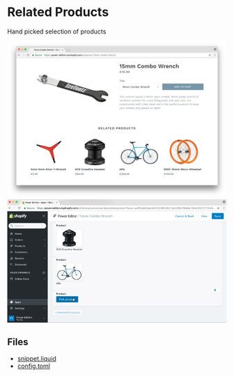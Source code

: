 # Related Products

Hand picked selection of products

![screenshot store front](screenshot.png)
![screenshot admin](screenshot-admin.gif)

## Files

* [snippet.liquid](snippet.liquid)
* [config.toml](config.toml)
